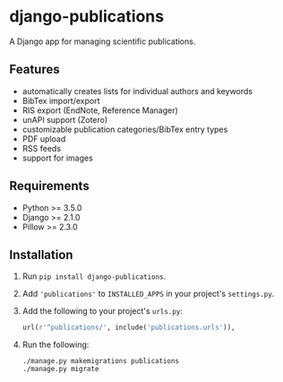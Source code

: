 django-publications
===================

A Django app for managing scientific publications.


Features
--------

* automatically creates lists for individual authors and keywords
* BibTex import/export
* RIS export (EndNote, Reference Manager)
* unAPI support (Zotero)
* customizable publication categories/BibTex entry types
* PDF upload
* RSS feeds
* support for images

Requirements
------------

* Python >= 3.5.0
* Django >= 2.1.0
* Pillow >= 2.3.0

Installation
------------

1) Run `pip install django-publications`.

2) Add `'publications'` to `INSTALLED_APPS` in your project's `settings.py`.

3) Add the following to your project's `urls.py`:

	```python
	url(r'^publications/', include('publications.urls')),
	```

4) Run the following:

	```
	./manage.py makemigrations publications
	./manage.py migrate
	```
